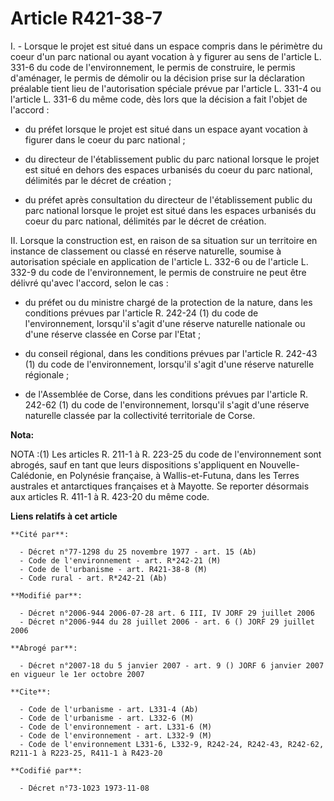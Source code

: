 # Article R421-38-7

I. - Lorsque le projet est situé dans un espace compris dans le périmètre du coeur d'un parc national ou ayant vocation à y
figurer au sens de l'article L. 331-6 du code de l'environnement, le permis de construire, le permis d'aménager, le permis de
démolir ou la décision prise sur la déclaration préalable tient lieu de l'autorisation spéciale prévue par l'article L. 331-4
ou l'article L. 331-6 du même code, dès lors que la décision a fait l'objet de l'accord :

- du préfet lorsque le projet est situé dans un espace ayant vocation à figurer dans le coeur du parc national ;

- du directeur de l'établissement public du parc national lorsque le projet est situé en dehors des espaces urbanisés du
coeur du parc national, délimités par le décret de création ;

- du préfet après consultation du directeur de l'établissement public du parc national lorsque le projet est situé dans les
espaces urbanisés du coeur du parc national, délimités par le décret de création.

II. Lorsque la construction est, en raison de sa situation sur un territoire en instance de classement ou classé en réserve
naturelle, soumise à autorisation spéciale en application de l'article L. 332-6 ou de l'article L. 332-9 du code de
l'environnement, le permis de construire ne peut être délivré qu'avec l'accord, selon le cas :

- du préfet ou du ministre chargé de la protection de la nature, dans les conditions prévues par l'article R. 242-24 (1) du
code de l'environnement, lorsqu'il s'agit d'une réserve naturelle nationale ou d'une réserve classée en Corse par l'Etat ;

- du conseil régional, dans les conditions prévues par l'article R. 242-43 (1) du code de l'environnement, lorsqu'il s'agit
d'une réserve naturelle régionale ;

- de l'Assemblée de Corse, dans les conditions prévues par l'article R. 242-62 (1) du code de l'environnement, lorsqu'il
s'agit d'une réserve naturelle classée par la collectivité territoriale de Corse.

**Nota:**

NOTA :(1) Les articles R. 211-1 à R. 223-25 du code de l'environnement sont abrogés, sauf en tant que leurs dispositions
s'appliquent en Nouvelle-Calédonie, en Polynésie française, à Wallis-et-Futuna, dans les Terres australes et antarctiques
françaises et à Mayotte. Se reporter désormais aux articles R. 411-1 à R. 423-20 du même code.

**Liens relatifs à cet article**

	**Cité par**:

	  - Décret n°77-1298 du 25 novembre 1977 - art. 15 (Ab)
	  - Code de l'environnement - art. R*242-21 (M)
	  - Code de l'urbanisme - art. R421-38-8 (M)
	  - Code rural - art. R*242-21 (Ab)

	**Modifié par**:

	  - Décret n°2006-944 2006-07-28 art. 6 III, IV JORF 29 juillet 2006
	  - Décret n°2006-944 du 28 juillet 2006 - art. 6 () JORF 29 juillet 2006

	**Abrogé par**:

	  - Décret n°2007-18 du 5 janvier 2007 - art. 9 () JORF 6 janvier 2007 en vigueur le 1er octobre 2007

	**Cite**:

	  - Code de l'urbanisme - art. L331-4 (Ab)
	  - Code de l'urbanisme - art. L332-6 (M)
	  - Code de l'environnement - art. L331-6 (M)
	  - Code de l'environnement - art. L332-9 (M)
	  - Code de l'environnement L331-6, L332-9, R242-24, R242-43, R242-62, R211-1 à R223-25, R411-1 à R423-20

	**Codifié par**:

	  - Décret n°73-1023 1973-11-08
